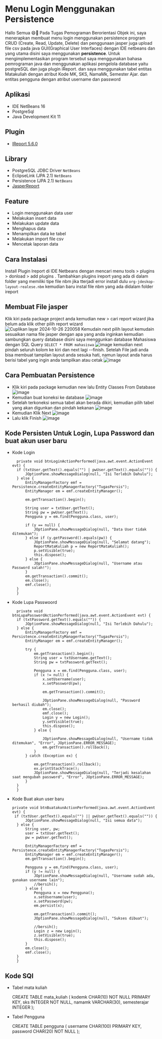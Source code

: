 # Menu Login Menggunakan Persistence
Hallo Semua 😄👋 Pada Tugas Pemograman Berorientasi Objek ini, saya menerapkan membuat menu login menggunakan persistence program CRUD (Create, Read, Update, Delete)  dan  penggunaan jasper juga upload file csv pada java GUI(Graphical User Interfaces) dengan IDE netbeans dan yang utama disini saya menggunakan **persistence**. Untuk mengimplementasikan program tersebut saya menggunakan bahasa pemrograman java dan menggunakan aplikasi pengelola database yaitu postgreSQL dan juga plugin iReport.
dan saya menggunakan tabel  entitas Matakuliah dengan atribut Kode MK, SKS, NamaMk, Semester Ajar. dan entitas pengguna dengan atribut username dan password
## Aplikasi
- IDE NetBeans 16
- PostgreSql
- Java Development Kit 11
## Plugin
- [IReport 5.6.0](https://drive.google.com/drive/folders/1gbbMttGeyns5mqb-_hfIAuMjkTzb-XPZ?usp=sharing)
## Library
- PostgreSQL JDBC Driver `NetBeans`
- EclipseLink (JPA 2.1) `NetBeans`
- Persistence (JPA 2.1) `NetBeans`
- [JasperReport](https://drive.google.com/drive/folders/1_i8xBCdLXeMcGdmnTWa2SEnL4oc2sW78?usp=sharing)
## Feature
-  Login menggunakan data user 
-  Melakukan insert data
-  Melakukan update data
-  Menghapus data
-  Menampilkan data ke tabel
-  Melakukan import file csv
-  Mencetak laporan data

## Cara Instalasi 
Install Plugin Ireport di IDE Netbeans dengan mencari menu tools > plugins > donload > add plugins . Tambahkan plugins ireport yang ada di dalam folder yang memiliki tipe file nbm jika tterjadi error install dulu `org-jdeskop-layout-realese.nbm` kemudian baru instal file nbm yang ada didalam folder ireport
## Membuat File jasper
Klik kiri pada package project anda kemudian new > cari report wizard jika belum ada klik other pilih report wizard ![Cuplikan layar 2024-10-26 220058](https://github.com/user-attachments/assets/e4b2bb54-2e9c-4253-8e91-ebbe55364533) 
Kemudain next pilih layout kemudain sesuaikan nama file jasper dengan apa yang anda inginkan kemudian sambungkan query database disini saya menggunkan database Mahasiswa dengan SQL Query `SELECT * FROM mahasiswa` ![image](https://github.com/user-attachments/assets/eae7b901-3c6a-41ce-a468-80a2c77e999c)
kemudian next pindah seluruh kolom ke kiri dan next lagi --finish.
Setelah File jadi anda bisa membuat tampilan layout anda sesuka hati, namun layout anda harus berisi tabel yang ingin anda tampilkan atau cetak
![image](https://github.com/user-attachments/assets/7fd7d5f1-db54-43d7-bdac-57ac60bf4a10)

## Cara Pembuatan Persistence 
- Klik kiri pada package kemudian new lalu Entity Classes From Database
  ![image](https://github.com/user-attachments/assets/af29d699-ec5e-4c7f-88e5-e9dc61d4af3c)
- Kemudian buat koneksi ke database
  ![image](https://github.com/user-attachments/assets/7b82d6d8-d439-453e-ae79-d0f1be96c05f)
- Setelah terkoneksi semua tabel akan berada dikiri, kemudian pilih tabel yang akan digunkan dan pindah kekanan
  ![image](https://github.com/user-attachments/assets/0a50dbec-804a-4ac7-9e31-2eabd5107c94)
- Kemudian Klik Next
  ![image](https://github.com/user-attachments/assets/3be1861f-7495-4274-9e9e-4a4cd2924ee9)
- Lalu klik Finish
  ![image](https://github.com/user-attachments/assets/e06e58c2-cc46-49e6-ac44-b59c3b36bd79)

## Kode Persisten Untuk Login, Lupa Password dan buat akun user baru
- Kode Login

        private void btnLoginActionPerformed(java.awt.event.ActionEvent evt) {                                         
        if (txtUser.getText().equals("") | pwUser.getText().equals("")) {
            JOptionPane.showMessageDialog(null, "Isi Terlebih Dahulu");
        } else {
            EntityManagerFactory emf = Persistence.createEntityManagerFactory("TugasPersis");
            EntityManager em = emf.createEntityManager();

            em.getTransaction().begin();

            String user = txtUser.getText();
            String pw = pwUser.getText();
            Pengguna y = em.find(Pengguna.class, user);

            if (y == null) {
                JOptionPane.showMessageDialog(null, "Data User tidak ditemukan");
            } else if (y.getPassword().equals(pw)) {
                JOptionPane.showMessageDialog(null, "Selamat datang");
                ReportMataKuliah p = new ReportMataKuliah();
                p.setVisible(true);
                this.dispose();
            } else {
                JOptionPane.showMessageDialog(null, "Username atau Password salah!");
            }
            em.getTransaction().commit();
            em.close();
            emf.close();
        }
        } 

- Kode Lupa Passwoord

        private void btnLupaPasswordActionPerformed(java.awt.event.ActionEvent evt) {                                                
        if (txtPassword.getText().equals("")) {
            JOptionPane.showMessageDialog(null, "Isi Terlebih Dahulu");
        } else {
            EntityManagerFactory emf = Persistence.createEntityManagerFactory("TugasPersis");
            EntityManager em = emf.createEntityManager();

            try {
                em.getTransaction().begin();
                String user = txtUsername.getText();
                String pw = txtPassword.getText();

                Pengguna x = em.find(Pengguna.class, user);
                if (x != null) {
                    x.setUsername(user);
                    x.setPassword(pw);

                    em.getTransaction().commit();

                    JOptionPane.showMessageDialog(null, "Password berhasil diubah");
                    em.close();
                    emf.close();
                    Login y = new Login();
                    y.setVisible(true);
                    this.dispose();
                } else {

                    JOptionPane.showMessageDialog(null, "Username tidak ditemukan", "Error", JOptionPane.ERROR_MESSAGE);
                    em.getTransaction().rollback();
                }
            } catch (Exception ex) {

                em.getTransaction().rollback();
                ex.printStackTrace();
                JOptionPane.showMessageDialog(null, "Terjadi kesalahan saat mengubah password", "Error", JOptionPane.ERROR_MESSAGE);
            } 
        }
        }                                               


- Kode Buat akun user baru

      private void btnBuatakunActionPerformed(java.awt.event.ActionEvent evt) {                                            
       if (txtUser.getText().equals("") || pwUser.getText().equals("")) {
            JOptionPane.showMessageDialog(null, "Isi semua data");
        } else {
            String user, pw;
            user = txtUser.getText();
            pw = pwUser.getText();

            EntityManagerFactory emf = Persistence.createEntityManagerFactory("TugasPersis");
            EntityManager em = emf.createEntityManager();
            em.getTransaction().begin();

            Pengguna y = em.find(Pengguna.class, user);
            if (y != null) {
                JOptionPane.showMessageDialog(null, "Username sudah ada, gunakan username lain");
                //bersih();
            } else {
                Pengguna x = new Pengguna();
                x.setUsername(user);
                x.setPassword(pw);
                em.persist(x);

                em.getTransaction().commit();
                JOptionPane.showMessageDialog(null, "Sukses dibuat");

                //bersih();
                Login z = new Login();
                z.setVisible(true);
                this.dispose();
            }
            em.close();
            emf.close();
        }
        }                                           


        




## Kode SQl 
  - Tabel mata kuliah

      CREATE TABLE mata_kuliah (
      kodemk CHAR(10) NOT NULL PRIMARY KEY,
      sks INTEGER NOT NULL,
      namamk VARCHAR(30),
      semesterajar INTEGER
      );
    
  - Tabel Pengguna

    CREATE TABLE pengguna (
    username CHAR(100) PRIMARY KEY,
    password CHAR(20) NOT NULL
    );





